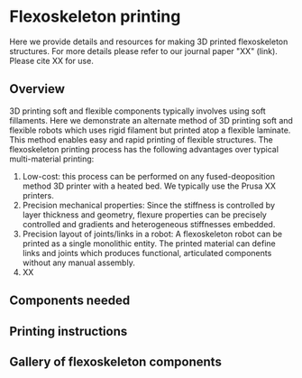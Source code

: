 # Flexoskeleton printing
Here we provide details and resources for making 3D printed flexoskeleton structures. For more details please refer to our journal paper "XX" (link). Please cite XX for use. 

## Overview
3D printing soft and flexible components typically involves using soft fillaments. Here we demonstrate an alternate method of 3D printing soft and flexible robots which uses rigid filament but printed atop a flexible laminate. This method enables easy and rapid printing of flexible structures. The flexoskeleton printing process has the following advantages over typical multi-material printing:
1. Low-cost: this process can be performed on any fused-deoposition method 3D printer with a heated bed. We typically use the Prusa XX printers. 
2. Precision mechanical properties: Since the stiffness is controlled by layer thickness and geometry, flexure properties can be precisely controlled and gradients and heterogeneous stiffnesses embedded. 
3. Precision layout of joints/links in a robot: A flexoskeleton robot can be printed as a single monolithic entity. The printed material can define links and joints which produces functional, articulated components without any manual assembly. 
4. XX

## Components needed



## Printing instructions



## Gallery of flexoskeleton components
